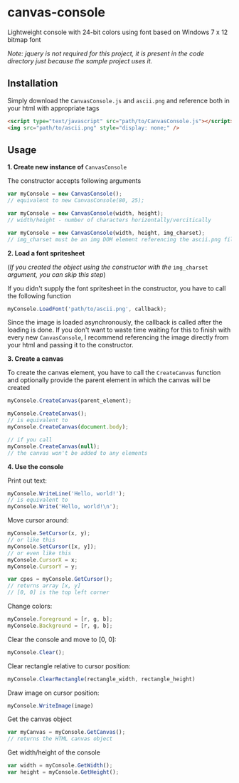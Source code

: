 # canvas-console
Lightweight console with 24-bit colors using font based on Windows 7 x 12 bitmap font

*Note: jquery is not required for this project, it is present in the code directory just because the sample project uses it.*

## Installation
Simply download the `CanvasConsole.js` and `ascii.png` and reference both in your html with appropriate tags
```html
<script type="text/javascript" src="path/to/CanvasConsole.js"></script>
<img src="path/to/ascii.png" style="display: none;" />
```

## Usage

**1. Create new instance of** `CanvasConsole`

The constructor accepts following arguments
```javascript
var myConsole = new CanvasConsole();
// equivalent to new CanvasConsole(80, 25);

var myConsole = new CanvasConsole(width, height);
// width/height - number of characters horizontally/vercitically

var myConsole = new CanvasConsole(width, height, img_charset);
// img_charset must be an img DOM element referencing the ascii.png file
```

**2. Load a font spritesheet**

(*If you created the object using the constructor with the* `img_charset` *argument, you can skip this step*)

If you didn't supply the font spritesheet in the constructor, you have to call the following function
```javascript
myConsole.LoadFont('path/to/ascii.png', callback);
```
Since the image is loaded asynchronously, the callback is called after the loading is done.
If you don't want to waste time waiting for this to finish with every new `CanvasConsole`, I
recommend referencing the image directly from your html and passing it to the constructor.

**3. Create a canvas**

To create the canvas element, you have to call the `CreateCanvas` function and optionally
provide the parent element in which the canvas will be created
```javascript
myConsole.CreateCanvas(parent_element);

myConsole.CreateCanvas();
// is equivalent to 
myConsole.CreateCanvas(document.body);

// if you call
myConsole.CreateCanvas(null);
// the canvas won't be added to any elements
```

**4. Use the console**

Print out text:
```javascript
myConsole.WriteLine('Hello, world!');
// is equivalent to
myConsole.Write('Hello, world!\n');
```

Move cursor around:
```javascript
myConsole.SetCursor(x, y);
// or like this
myConsole.SetCursor([x, y]);
// or even like this
myConsole.CursorX = x;
myConsole.CursorY = y;

var cpos = myConsole.GetCursor();
// returns array [x, y]
// [0, 0] is the top left corner
```

Change colors:
```javascript
myConsole.Foreground = [r, g, b];
myConsole.Background = [r, g, b];
```

Clear the console and move to [0, 0]:
```javascript
myConsole.Clear();
```

Clear rectangle relative to cursor position:
```javascript
myConsole.ClearRectangle(rectangle_width, rectangle_height)
```

Draw image on cursor position:
```javascript
myConsole.WriteImage(image)
```

Get the canvas object
```javascript
var myCanvas = myConsole.GetCanvas();
// returns the HTML canvas object
```

Get width/height of the console
```javascript
var width = myConsole.GetWidth();
var height = myConsole.GetHeight();
```

